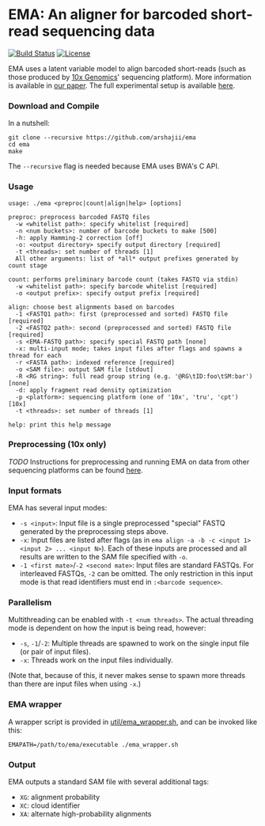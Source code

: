 EMA: An aligner for barcoded short-read sequencing data
=======================================================
[![Build Status](https://travis-ci.org/arshajii/ema.svg?branch=master)](https://travis-ci.org/arshajii/ema) [![License](https://img.shields.io/badge/license-MIT-blue.svg)](https://raw.githubusercontent.com/arshajii/ema/master/LICENSE)

EMA uses a latent variable model to align barcoded short-reads (such as those produced by [10x Genomics](https://www.10xgenomics.com)' sequencing platform). More information is available in [our paper](https://www.biorxiv.org/content/early/2017/11/16/220236). The full experimental setup is available [here](https://github.com/arshajii/ema-paper-data/blob/master/experiments.ipynb).

### Download and Compile
In a nutshell:

```
git clone --recursive https://github.com/arshajii/ema
cd ema
make
```

The `--recursive` flag is needed because EMA uses BWA's C API.

### Usage
```
usage: ./ema <preproc|count|align|help> [options]

preproc: preprocess barcoded FASTQ files
  -w <whitelist path>: specify whitelist [required]
  -n <num buckets>: number of barcode buckets to make [500]
  -h: apply Hamming-2 correction [off]
  -o: <output directory> specify output directory [required]
  -t <threads>: set number of threads [1]
  All other arguments: list of *all* output prefixes generated by count stage

count: performs preliminary barcode count (takes FASTQ via stdin)
  -w <whitelist path>: specify barcode whitelist [required]
  -o <output prefix>: specify output prefix [required]

align: choose best alignments based on barcodes
  -1 <FASTQ1 path>: first (preprocessed and sorted) FASTQ file [required]
  -2 <FASTQ2 path>: second (preprocessed and sorted) FASTQ file [required]
  -s <EMA-FASTQ path>: specify special FASTQ path [none]
  -x: multi-input mode; takes input files after flags and spawns a thread for each
  -r <FASTA path>: indexed reference [required]
  -o <SAM file>: output SAM file [stdout]
  -R <RG string>: full read group string (e.g. '@RG\tID:foo\tSM:bar') [none]
  -d: apply fragment read density optimization
  -p <platform>: sequencing platform (one of '10x', 'tru', 'cpt') [10x]
  -t <threads>: set number of threads [1]

help: print this help message
```

### Preprocessing (10x only)
_TODO_
Instructions for preprocessing and running EMA on data from other sequencing platforms can be found [here](https://github.com/arshajii/ema-paper-data/blob/master/experiments.ipynb).

### Input formats
EMA has several input modes:
- `-s <input>`: Input file is a single preprocessed "special" FASTQ generated by the preprocessing steps above.
- `-x`: Input files are listed after flags (as in `ema align -a -b -c <input 1> <input 2> ... <input N>`). Each of these inputs are processed and all results are written to the SAM file specified with `-o`.
- `-1 <first mate>`/`-2 <second mate>`: Input files are standard FASTQs. For interleaved FASTQs, `-2` can be omitted. The only restriction in this input mode is that read identifiers must end in `:<barcode sequence>`. 

### Parallelism
Multithreading can be enabled with `-t <num threads>`. The actual threading mode is dependent on how the input is being read, however:
- `-s`, `-1`/`-2`: Multiple threads are spawned to work on the single input file (or pair of input files).
- `-x`: Threads work on the input files individually.

(Note that, because of this, it never makes sense to spawn more threads than there are input files when using `-x`.)

### EMA wrapper
A wrapper script is provided in [util/ema_wrapper.sh](util/ema_wrapper.sh), and can be invoked like this:

```
EMAPATH=/path/to/ema/executable ./ema_wrapper.sh
```

### Output
EMA outputs a standard SAM file with several additional tags:

- `XG`: alignment probability
- `XC`: cloud identifier
- `XA`: alternate high-probability alignments
